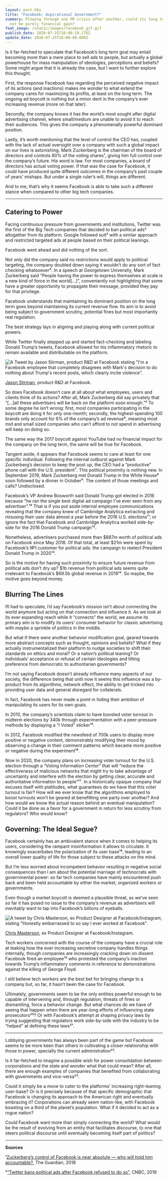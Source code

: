 ```yaml
---
layout: post.hbs
title: "Facebook: Aspirational Government?"
summary: Plowing through one PR crisis after another, could its long term goals
  not be purely financial gain?
feat_image: /static/images/facebook_gif.gif
publish_date: 2020-07-25T16:00:19.176Z
update_date: 2020-07-25T16:00:00.000Z
---
```

Is it far-fetched to speculate that Facebook’s long term goal may entail becoming more than a mere place to sell ads to people, but actually a global powerhouse for mass manipulation of ideologies, perceptions and beliefs? Some might argue that it is already the case, but I want to further explore this thought.

First, the response Facebook has regarding the perceived negative impact of its actions (and inactions) makes me wonder to what extend the company cares for maximizing its profits, at least on the long term. The ongoing ad boycott is nothing but a minor dent in the company’s ever increasing revenue (more on that later).

Secondly, the company knows it has the world’s most sought after digital advertising channel, where small/medium are unable to avoid it to reach their audiences. This gives the company a phenomenally powerful dominant position.

Lastly, it’s worth mentioning that the level of control the CEO has, coupled with the lack of actual oversight over a company with such a global impact on our lives is astonishing. Mark Zuckerberg is the chairman of the board of directors and controls 60% of the voting shares¹, giving him full control over the company’s future. His word is law. For most companies, a board of directors has actual voting power. If that was the case for Facebook, it could have produced quite different outcomes in the company’s past couple of years’ mishaps. But under a single ruler’s will, things are different.

And to me, that’s why it seems Facebook is able to take such a different stance when compared to other big tech companies.

<hr>

## Catering to Power

Facing continuous pressure from governments and institutions, Twitter was the first of the Big Tech companies that decided to ban political ads² altogether from its platform. Google followed suit³ with a similar approach and restricted targeted ads at people based on their political leanings.

Facebook went ahead and did nothing of the sort.

Not only did the company said no restrictions would apply to political targeting, the company doubled down saying it wouldn’t do any sort of fact checking whatsoever⁴. In a speech at Georgetown University, Mark Zuckerberg said “People having the power to express themselves at scale is a new kind of force in the world\[…]”, conveniently not highlighting that some have a greater opportunity to propagate their message, provided they pay for that privilege.

Facebook understands that maintaining its dominant position on the long term goes beyond maintaining its current revenue flow. Its aim is to avoid being subject to government scrutiny, potential fines but most importantly real regulation.

The best strategy lays in aligning and playing along with current political powers.

While Twitter finally stepped up and started fact-checking and labeling Donald Trump’s tweets, Facebook allowed for his inflammatory rhetoric to remain available and distributable on the platform.

![A Tweet by Jason Stirman, product R&D at Facebook stating "I'm a Facebook employee that completely disagrees with Mark's decision to do nothing about Trump's recent posts, which clearly incite violence".](/static/images/stirman_tweet.jpeg "A Tweet by Jason Stirman, product R&D at Facebook")

<p class="u-ImageDescription"><a href="https://twitter.com/stirman" target="_blank">Jason Stirman</a>, product R&D at Facebook.</p>

So does Facebook doesn’t care at all about what employees, users and clients think of its actions? After all, Mark Zuckerberg did say privately that “\[…]all these advertisers will be back on the platform soon enough.”⁵ To some degree he isn’t wrong: first, most companies participating in the boycott are doing it for only one-month; secondly, the highest-spending 100 brands only account for 6% of the company’s ad revenue⁶, meaning most mid and small sized companies who can’t afford to not spend in advertising will keep on doing so.

The same way the 2017 boycott against YouTube had no financial impact for the company on the long term, the same will be true for Facebook.

Tangent aside, it appears that Facebook seems to care at least for one specific individual. Following the internal outburst against Mark Zuckerberg’s decision to keep the post up, the CEO had a “productive” phone call with the U.S. president⁷. This political proximity is nothing new. In September 2019, Mark Zuckerberg met Donald Trump in the White House⁸ soon followed by a dinner in October⁹. The content of those meetings and calls? Undisclosed.

Facebook’s VP Andrew Bosworth said Donald Trump got elected in 2016 because “he ran the single best digital ad campaign I’ve ever seen from any advertiser”.¹⁰ That is if you put aside internal employee communications revealing that the company knew of Cambridge Analytica extracting and misusing their user data almost a year before the 2016 U.S. elections¹¹; or ignore the fact that Facebook and Cambridge Analytica worked side-by-side for the 2016 Donald Trump campaign¹².

Nonetheless, advertisers purchased more than $887m worth of political ads on Facebook since May 2018. Of that total, at least $21m were spent by Facebook’s №1 customer for political ads: the campaign to reelect President Donald Trump in 2020¹³.

So is the motive for having such proximity to ensure future revenue from political ads don’t dry up? $1b revenue from political ads seems quite irrelevant to Facebook’s $69.5b global revenue in 2019¹⁴. So maybe, the motive goes beyond money.

## Blurring The Lines

IfI had to speculate, I’d say Facebook’s mission isn’t about connecting the world anymore but acting on that connection and influence it. As we look at its ever expanding reach while it “connects” the world, we assume its primary aim is to modify its users’ consumer behavior for classic advertising with *maybe* a sprinkle of politics in the middle.

But what if there were another behavior modification goal, geared towards more abstract concepts such as thought, opinions and beliefs? What if they actually instrumentalized their platform to nudge societies to shift their standards on ethics and moral? Or a nation’s political leaning? Or individuals’ acceptance or refusal of certain ideologies and tilting preference from democratic to authoritarian governments?

I’m not saying Facebook doesn’t already influence many aspects of our society, the difference being that until now it seems this influence was a by-product from its algorithms, network effect, the ability to get tricked into providing user data and general disregard for collaterals.

In fact, Facebook has never made a point in hiding their ambition of manipulating its users for its own goals.

In 2010, the company’s scientists claim to have boosted voter turnout in midterm elections by 340k through experimentation with a peer-pressure methods by displaying a “I Voted” sticker¹⁵.

In 2012, Facebook modified the newsfeed of 700k users to display more positive or negative content, demonstrably modifying their mood by observing a change in their comment patterns which became more positive or negative during the experiment¹⁶.

Now in 2020, the company plans on increasing voter turnout for the U.S. election through a “Voting Information Center” that will “reduce the effectiveness of malicious networks that might try to take advantage of uncertainty and interfere with the election by getting clear, accurate and authoritative information to people”¹⁷. In a historically opaque company that excuses itself with platitudes, what guarantees do we have that this voter turnout is fair? How will we ever know that the algorithms employed to boost turnouts won’t be geared at benefitting one party over another? And how would we know the actual reason behind an eventual manipulation? Could it be done as a favor for a government in return for less scrutiny from regulators? Who would know?

## Governing: The Ideal Segue?

Facebook certainly has an ambivalent stance when it comes to helping its users, considering the rampant misinformation it allows to circulate. It knowingly exacerbates the polarization of its user base¹⁸, leading to an overall lower quality of life for those subject to these attacks on the mind.

But I’m less worried about incompetent behavior resulting in negative social consequences than I am about the potential marriage of technocrats with governmental power: so far tech companies have mainly encountered push back and been held accountable by either the market, organized workers or governments.

Even though a market boycott is deemed a plausible threat, as we’ve seen so far it has posed no issue to the company’s revenue as advertisers will inevitably want to tap into Facebook’s billions of eyeballs.

![A tweet by Chris Masterson, ex Product Designer at Facebook/Instagram, stating "Honestly embarrassed to so say I ever worked at Facebook".](/static/images/masterson_tweet.jpeg "A tweet by Chris Masterson, ex Product Designer at Facebook/Instagram.")

<p class="u-ImageDescription"><a href="https://twitter.com/chrismasterson" target="_blank">Chris Masterson</a>, ex Product Designer at Facebook/Instagram.</p>

Tech workers concerned with the course of the company have a crucial role at leaking how the ever increasing secretive company handles things internally, though companies are increasingly cracking down on dissent. Facebook fired an employee¹⁹ who protested the company’s inaction towards Trump’s inflammatory comments in reference to demonstrations against the killing of George Floyd.

I still believe tech workers are the best bet for bringing change to a company but, so far, it hasn’t been the case for Facebook.

Ultimately, governments seem to be the only entities powerful enough to be capable of intervening and, through regulation, threats of fines or dismantling, force a behavior change. But what chances do we have of seeing that happen when there are year-long efforts of influencing state prosecutors²⁰? Or with Facebook’s attempt at shaping privacy laws by trying suggesting that regulators work side-by-side with the industry to be “helped” at defining these laws²¹.

<hr>

Lobbying governments has always been part of the game but Facebook seems to be more keen than others in cultivating a closer relationship with those in power, specially the current administration²².

Is it far-fetched to imagine a possible wish for power consolidation between corporations and the state and wonder what that could mean? After all, there are enough examples of companies that benefited from collaborating with governments and vice-versa²³.

Could it simply be a move to cater to the platforms’ increasing right-leaning user-base? Or is it precisely because of that specific demographic that Facebook is changing its approach to the American right and eventually embracing it? Corporations can already seem nation-like, with Facebook boasting on a third of the planet’s population. What if it decided to act as a rogue nation?

Could Facebook want more than simply connecting the world? What would be the result of evolving from an entity that facilitates discourse, to one that steers political discourse until eventually becoming itself part of politics?

<hr>

**Sources**

¹<a href="https://www.theguardian.com/technology/2018/nov/21/zuckerbergs-control-of-facebook-is-near-absolute-who-will-hold-him-accountable" rel="noopener ugc nofollow" target="_blank">Zuckerberg’s control of Facebook is near absolute — who will hold him accountable?</a>, The Guardian, 2018

²<a href="https://www.cnbc.com/2019/10/30/twitter-bans-political-ads-after-facebook-refused-to-do-so.html" rel="noopener ugc nofollow" target="_blank">“Twitter bans political ads after Facebook refused to do so”</a>, CNBC, 2019
